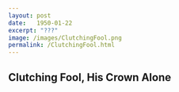 ```yaml
---
layout: post
date:   1950-01-22
excerpt: "???"
image: /images/ClutchingFool.png
permalink: /ClutchingFool.html
---
```


## Clutching Fool, His Crown Alone
